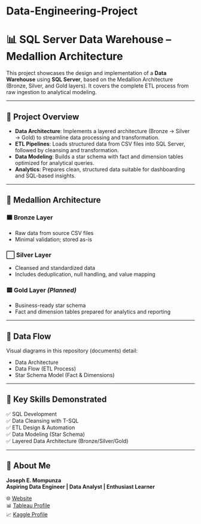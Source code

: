 # Data-Engineering-Project
# 📊 SQL Server Data Warehouse – Medallion Architecture

This project showcases the design and implementation of a  **Data Warehouse** using **SQL Server**, based on the Medallion Architecture (Bronze, Silver, and Gold layers). It covers the complete ETL process from raw ingestion to analytical modeling.

---

## 📌 Project Overview

- **Data Architecture**: Implements a layered architecture (Bronze → Silver → Gold) to streamline data processing and transformation.
- **ETL Pipelines**: Loads structured data from CSV files into SQL Server, followed by cleansing and transformation.
- **Data Modeling**: Builds a star schema with fact and dimension tables optimized for analytical queries.
- **Analytics**: Prepares clean, structured data suitable for dashboarding and SQL-based insights.

---

## 📁 Medallion Architecture

### 🟫 Bronze Layer
- Raw data from source CSV files
- Minimal validation; stored as-is

### ⬜ Silver Layer
- Cleansed and standardized data
- Includes deduplication, null handling, and value mapping

### 🟨 Gold Layer *(Planned)*
- Business-ready star schema
- Fact and dimension tables prepared for analytics and reporting

---

## 🔁 Data Flow

Visual diagrams in this repository (documents) detail:
- Data Architecture  
- Data Flow (ETL Process)  
- Star Schema Model (Fact & Dimensions)  


---

## 🧠 Key Skills Demonstrated

✅ SQL Development  
✅ Data Cleansing with T-SQL  
✅ ETL Design & Automation  
✅ Data Modeling (Star Schema)  
✅ Layered Data Architecture (Bronze/Silver/Gold)  

---


## 🙋 About Me

**Joseph E. Mompunza**  
**Aspiring Data Engineer | Data Analyst | Enthusiast Learner**

🌐 [Website](https://www.epitidata.com/)  
📊 [Tableau Profile](https://public.tableau.com/app/profile/joe.mompunza/vizzes)  
📈 [Kaggle Profile](https://www.kaggle.com/josephepiti)
